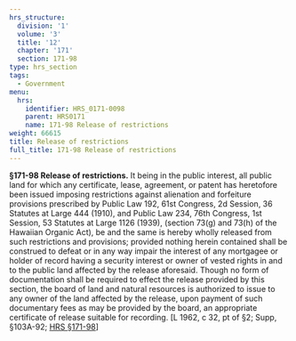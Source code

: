 ```yaml
---
hrs_structure:
  division: '1'
  volume: '3'
  title: '12'
  chapter: '171'
  section: 171-98
type: hrs_section
tags:
  - Government
menu:
  hrs:
    identifier: HRS_0171-0098
    parent: HRS0171
    name: 171-98 Release of restrictions
weight: 66615
title: Release of restrictions
full_title: 171-98 Release of restrictions
---
```

**§171-98 Release of restrictions.** It being in the public interest, all public land for which any certificate, lease, agreement, or patent has heretofore been issued imposing restrictions against alienation and forfeiture provisions prescribed by Public Law 192, 61st Congress, 2d Session, 36 Statutes at Large 444 (1910), and Public Law 234, 76th Congress, 1st Session, 53 Statutes at Large 1126 (1939), (section 73(g) and 73(h) of the Hawaiian Organic Act), be and the same is hereby wholly released from such restrictions and provisions; provided nothing herein contained shall be construed to defeat or in any way impair the interest of any mortgagee or holder of record having a security interest or owner of vested rights in and to the public land affected by the release aforesaid. Though no form of documentation shall be required to effect the release provided by this section, the board of land and natural resources is authorized to issue to any owner of the land affected by the release, upon payment of such documentary fees as may be provided by the board, an appropriate certificate of release suitable for recording. [L 1962, c 32, pt of §2; Supp, §103A-92; [HRS §171-98](/title-12/chapter-171/section-171-98/)]